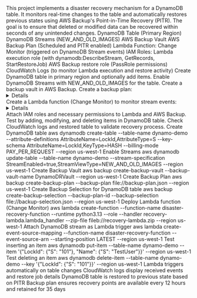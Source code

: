 <project>
  <title>Disaster Recovery for DynamoDB with AWS Backup and Lambda</title>

  <purpose>
    This project implements a disaster recovery mechanism for a DynamoDB table.
    It monitors real-time changes to the table and automatically restores previous states using AWS Backup's Point-in-Time Recovery (PITR).
    The goal is to ensure that deleted or modified data can be recovered within seconds of any unintended changes.
  </purpose>

  <resourcesUsed>
    <resource>DynamoDB Table (Primary Region)</resource>
    <resource>DynamoDB Streams (NEW_AND_OLD_IMAGES)</resource>
    <resource>AWS Backup Vault</resource>
    <resource>AWS Backup Plan (Scheduled and PITR enabled)</resource>
    <resource>Lambda Function: Change Monitor (triggered on DynamoDB Stream events)</resource>
    <resource>IAM Roles: 
      <role>Lambda execution role (with dynamodb:DescribeStream, GetRecords, StartRestoreJob)</role>
      <role>AWS Backup restore role (PassRole permissions)</role>
    </resource>
    <resource>CloudWatch Logs (to monitor Lambda execution and restore activity)</resource>
  </resourcesUsed>

  <planOfAction>
    <step>
      <description>Create DynamoDB table in primary region and optionally add items.</description>
    </step>
    <step>
      <description>Enable DynamoDB Streams with NEW_AND_OLD_IMAGES for the table.</description>
    </step>
    <step>
      <description>Create a backup vault in AWS Backup.</description>
    </step>
    <step>
      <description>Create a backup plan:
        <details>
          Scheduled backups every 12 hours
          Retain backups for 35 days
          Enable PITR
        </details>
      </description>
    </step>
    <step>
      <description>Create a Lambda function (Change Monitor) to monitor stream events:
        <details>
          Triggered on INSERT, MODIFY, REMOVE
          Calls StartRestoreJob to restore table from latest recovery point before change
        </details>
      </description>
    </step>
    <step>
      <description>Attach IAM roles and necessary permissions to Lambda and AWS Backup.</description>
    </step>
    <step>
      <description>Test by adding, modifying, and deleting items in DynamoDB table.</description>
    </step>
    <step>
      <description>Check CloudWatch logs and restored table to validate recovery process.</description>
    </step>
  </planOfAction>

  <commandsUsed>
    <command>
      <description>Create DynamoDB table</description>
      <bash>aws dynamodb create-table --table-name dynamo-demo --attribute-definitions AttributeName=LockId,AttributeType=S --key-schema AttributeName=LockId,KeyType=HASH --billing-mode PAY_PER_REQUEST --region us-west-1</bash>
    </command>
    <command>
      <description>Enable Streams</description>
      <bash>aws dynamodb update-table --table-name dynamo-demo --stream-specification StreamEnabled=true,StreamViewType=NEW_AND_OLD_IMAGES --region us-west-1</bash>
    </command>
    <command>
      <description>Create Backup Vault</description>
      <bash>aws backup create-backup-vault --backup-vault-name DynamoDRVault --region us-west-1</bash>
    </command>
    <command>
      <description>Create Backup Plan</description>
      <bash>aws backup create-backup-plan --backup-plan file://backup-plan.json --region us-west-1</bash>
    </command>
    <command>
      <description>Create Backup Selection for DynamoDB table</description>
      <bash>aws backup create-backup-selection --backup-plan-id <plan-id> --backup-selection file://backup-selection.json --region us-west-1</bash>
    </command>
    <command>
      <description>Deploy Lambda function (Change Monitor)</description>
      <bash>aws lambda create-function --function-name disaster-recovery-function --runtime python3.13 --role <lambda-role-arn> --handler recovery-lambda.lambda_handler --zip-file fileb://recovery-lambda.zip --region us-west-1</bash>
    </command>
    <command>
      <description>Attach DynamoDB stream as Lambda trigger</description>
      <bash>aws lambda create-event-source-mapping --function-name disaster-recovery-function --event-source-arn <stream-arn> --starting-position LATEST --region us-west-1</bash>
    </command>
    <command>
      <description>Test inserting an item</description>
      <bash>aws dynamodb put-item --table-name dynamo-demo --item '{"LockId": {"S": "101"}, "Name": {"S": "TestUser"}}' --region us-west-1</bash>
    </command>
    <command>
      <description>Test deleting an item</description>
      <bash>aws dynamodb delete-item --table-name dynamo-demo --key '{"LockId": {"S": "101"}}' --region us-west-1</bash>
    </command>
  </commandsUsed>

  <results>
    <result>
      Lambda triggers automatically on table changes
    </result>
    <result>
      CloudWatch logs display received events and restore job details
    </result>
    <result>
      DynamoDB table is restored to previous state based on PITR
    </result>
    <result>
      Backup plan ensures recovery points are available every 12 hours and retained for 35 days
    </result>
  </results>

</project>
